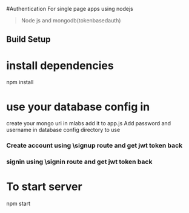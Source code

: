#Authentication  For single page apps using nodejs

> Node js and mongodb(tokenbasedauth)

## Build Setup


# install dependencies
npm install

# use your database config in
   create your mongo uri in mlabs add it to app.js
   Add password and username in database config directory to use

### Create account using \signup route and get jwt token back

### signin using \signin route and get jwt token back

# To start server
npm start
